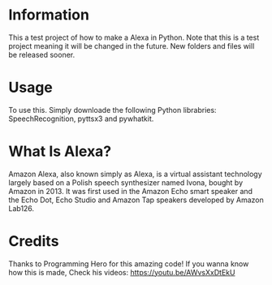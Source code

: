 # Information

This a test project of how to make a Alexa in Python. Note that this is a test project meaning it will be changed in the
future. New folders and files will be released sooner.

# Usage

To use this. Simply downloade the following Python librabries:
SpeechRecognition, pyttsx3 and pywhatkit.

# What Is Alexa?
Amazon Alexa, also known simply as Alexa, is a virtual assistant technology largely based on a Polish speech synthesizer named Ivona,
bought by Amazon in 2013. It was first used in the Amazon Echo smart speaker and the Echo Dot, Echo Studio and Amazon Tap speakers
developed by Amazon Lab126.

# Credits

Thanks to Programming Hero for this amazing code! If you wanna know how this is made,
Check his videos: https://youtu.be/AWvsXxDtEkU
